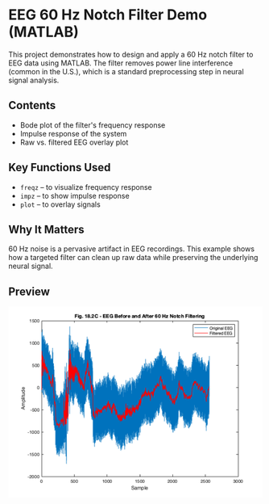 
# EEG 60 Hz Notch Filter Demo (MATLAB)

This project demonstrates how to design and apply a 60 Hz notch filter to EEG data using MATLAB. The filter removes power line interference (common in the U.S.), which is a standard preprocessing step in neural signal analysis.

## Contents
- Bode plot of the filter's frequency response
- Impulse response of the system
- Raw vs. filtered EEG overlay plot

## Key Functions Used
- `freqz` – to visualize frequency response
- `impz` – to show impulse response
- `plot` – to overlay signals

## Why It Matters
60 Hz noise is a pervasive artifact in EEG recordings. This example shows how a targeted filter can clean up raw data while preserving the underlying neural signal.

## Preview

![EEG overlay](https://raw.githubusercontent.com/saras-1/eeg-60hz-notch-filter/plots-branch/EEG_Overlay.png)

